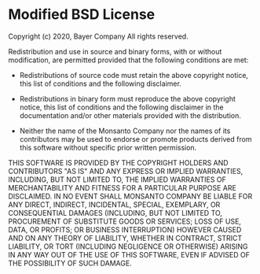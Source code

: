 # Modified BSD License

Copyright (c) 2020, Bayer Company
All rights reserved.

Redistribution and use in source and binary forms, with or without
modification, are permitted provided that the following conditions are met:

  - Redistributions of source code must retain the above copyright
  notice, this list of conditions and the following disclaimer.

  - Redistributions in binary form must reproduce the above copyright
  notice, this list of conditions and the following disclaimer in the
  documentation and/or other materials provided with the distribution.

  - Neither the name of the Monsanto Company nor the
  names of its contributors may be used to endorse or promote products
  derived from this software without specific prior written permission.

THIS SOFTWARE IS PROVIDED BY THE COPYRIGHT HOLDERS AND CONTRIBUTORS "AS IS" AND
ANY EXPRESS OR IMPLIED WARRANTIES, INCLUDING, BUT NOT LIMITED TO, THE IMPLIED
WARRANTIES OF MERCHANTABILITY AND FITNESS FOR A PARTICULAR PURPOSE ARE
DISCLAIMED. IN NO EVENT SHALL MONSANTO COMPANY BE LIABLE FOR ANY
DIRECT, INDIRECT, INCIDENTAL, SPECIAL, EXEMPLARY, OR CONSEQUENTIAL DAMAGES
(INCLUDING, BUT NOT LIMITED TO, PROCUREMENT OF SUBSTITUTE GOODS OR SERVICES;
LOSS OF USE, DATA, OR PROFITS; OR BUSINESS INTERRUPTION) HOWEVER CAUSED AND
ON ANY THEORY OF LIABILITY, WHETHER IN CONTRACT, STRICT LIABILITY, OR TORT
(INCLUDING NEGLIGENCE OR OTHERWISE) ARISING IN ANY WAY OUT OF THE USE OF THIS
SOFTWARE, EVEN IF ADVISED OF THE POSSIBILITY OF SUCH DAMAGE.

